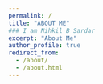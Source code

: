 ```yaml
---
permalink: /
title: "ABOUT ME" 
### I am Nihkil B Sardar
excerpt: "About Me"
author_profile: true
redirect_from: 
  - /about/
  - /about.html
---
```


